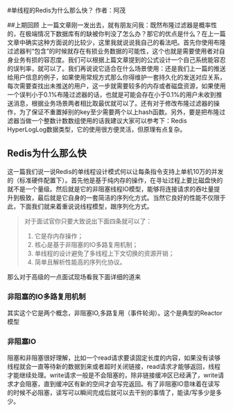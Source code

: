 #单线程的Redis为什么那么快？
作者：阿茂

##上期回顾
上一篇文章刚一发出去，就有朋友问我：既然布隆过滤器是概率性的，在极端情况下数据库有的缺被你判没了怎么办？那它的优点是什么？在上一篇文章中确实这种方面说的比较少，这里我就说说我自己的看法吧。首先你使用布隆过滤器判“包含”的时候就存在有损业务数据的可能性，这个也就是需要使用者对自身业务有损的容忍度。我们可以根据上篇文章提到的公式设计一个自己系统能容忍的误判率，就可以了。我们再说说它适合在什么场景使用：还是我们上一篇的推送给用户信息的例子，如果使用常规方式那么你得维护一套持久化的发送对应关系，每次需要查找出未推送的用户，这一步就需要较多的内存或者磁盘资源，如果使用一个误判小于0.1%布隆过滤器的话，也就是可能会存在小于0.1%的用户未收到推送消息，根据业务场景两者相比取最优就可以了。还有对于修改布隆过滤器的操作，为了保证不重置掉别的key至少需要两个以上hash函数。另外，要是把布隆过滤器当做一个整数计数数组使用的话我建议大家可以参考下：Redis HyperLogLog数据类型，它的使用很方便灵活，但原理有点复杂。

## Redis为什么那么快
这一篇我们说一说Redis的单线程设计模式何以让每条指令支持上单机10万的并发的（标准硬件配置下）。首先他是基于纯内存的操作，在寻址过程上要比磁盘快的就不是一个量级。然后就是它的非阻塞线程IO模型，能够将连接请求的吞吐量提升到极致，最后就是它自身的一套简洁的序列化方式。当然它良好的性能不仅限于此，下面我们就来着重说说线程模型，跟序列化方式。
>对于面试官你只要大致说出下面四条就可以了：
>1. 它是存内存操作；
>2. 核心是基于非阻塞的IO多路复用机制；
>3. 单线程的设计避免了多线程上下文切换的资源开销；
>4. 简单且解析性能高的序列化协议。

那么对于高级的一点面试现场看我下面详细的道来
### 非阻塞的IO多路复用机制
其实这个它是两个概念，非阻塞IO,多路复用（事件轮询）。这个是典型的Reactor模型
### 非阻塞IO
阻塞和非阻塞很好理解，比如一个read请求要读固定长度的内容，如果没有读够线程就会一直等待新的数据到来或者超时关闭链接，read请求才能够返回，线程才能继续处理。write请求一般是不会阻塞的，除非链接缓冲区已经满了，write请求才会阻塞，直到缓冲区有新的空间才会写完返回。有了非阻塞IO意味着在读写的时候不必阻塞，读写可以瞬间完成后就可以去干别的事情了，能读/写多少是多少。
### 


